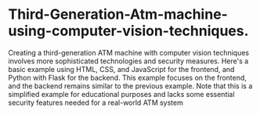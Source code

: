 # Third-Generation-Atm-machine-using-computer-vision-techniques.

Creating a third-generation ATM machine with computer vision techniques involves more sophisticated technologies and security measures. Here's a basic example using HTML, CSS, and JavaScript for the frontend, and Python with Flask for the backend. This example focuses on the frontend, and the backend remains similar to the previous example. Note that this is a simplified example for educational purposes and lacks some essential security features needed for a real-world ATM system
